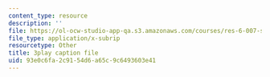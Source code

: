 ```yaml
---
content_type: resource
description: ''
file: https://ol-ocw-studio-app-qa.s3.amazonaws.com/courses/res-6-007-signals-and-systems-spring-2011/93e0c6fa2c9154d6a65c9c6493603e41_Q7aZNgY18b4.vtt
file_type: application/x-subrip
resourcetype: Other
title: 3play caption file
uid: 93e0c6fa-2c91-54d6-a65c-9c6493603e41
---
```

